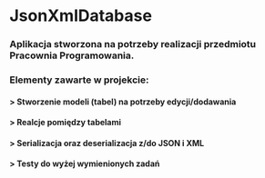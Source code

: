 # JsonXmlDatabase
### Aplikacja stworzona na potrzeby realizacji przedmiotu Pracownia Programowania.
### Elementy zawarte w projekcie:
#### > Stworzenie modeli (tabel) na potrzeby edycji/dodawania
#### > Realcje pomiędzy tabelami
#### > Serializacja oraz deserializacja z/do JSON i XML
#### > Testy do wyżej wymienionych zadań

